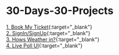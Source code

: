 # 30-Days-30-Projects

[1. Book My Ticket](https://pavankalyan-codes.github.io/30-Days-30-Projects/1%20Book%20My%20Ticket/){:target="_blank"} \
[2. SignIn/SignUp](https://pavankalyan-codes.github.io/30-Days-30-Projects/2%20Signup-Signin/){:target="_blank"} \
[3. Hows Weather in?](https://pavankalyan-codes.github.io/30-Days-30-Projects/3%20Hows%20weather%20in/){:target="_blank"} \
[4. Live Poll UI](https://pavankalyan-codes.github.io/30-Days-30-Projects/4%20Live%20Poll/){:target="_blank"} 

